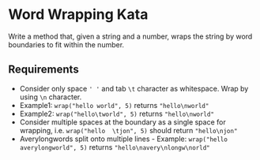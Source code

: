 # Word Wrapping Kata

Write a method that, given a string and a number, wraps the string by word boundaries to fit within the number.

## Requirements

 * Consider only space `' '` and tab `\t` character as whitespace. Wrap by using `\n` character.
 * Example1: `wrap("hello world", 5)` returns `"hello\nworld"`
 * Example2: `wrap("hello\tworld", 5)` returns `"hello\nworld"`
 * Consider multiple spaces at the boundary as a single space for wrapping, i.e. `wrap("hello  \tjon", 5)` should return `"hello\njon"`
 * Averylongwords split onto multiple lines - Example: `wrap("hello averylongworld", 5)` returns `"hello\navery\nlongw\norld"`



